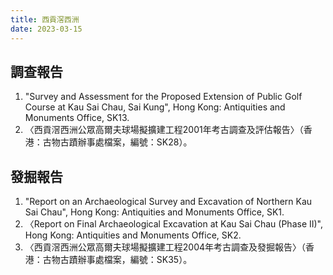 ```yaml
---
title: 西貢滘西洲
date: 2023-03-15
---
```

<adsense></adsense>

## 調查報告
1. "Survey and Assessment for the Proposed Extension of Public Golf Course at Kau Sai Chau, Sai Kung", Hong Kong: Antiquities and Monuments Office, SK13.
2. 〈西貢滘西洲公眾高爾夫球場擬擴建工程2001年考古調查及評估報告〉（香港：古物古蹟辦事處檔案，編號：SK28）。
## 發掘報告
1. "Report on an Archaeological Survey and Excavation of Northern Kau Sai Chau", Hong Kong: Antiquities and Monuments Office, SK1.
2. 〈Report on Final Archaeological Excavation at Kau Sai Chau (Phase II)", Hong Kong: Antiquities and Monuments Office, SK2.
3. 〈西貢滘西洲公眾高爾夫球場擬擴建工程2004年考古調查及發掘報告〉（香港：古物古蹟辦事處檔案，編號：SK35）。
